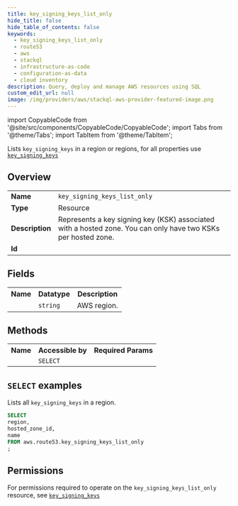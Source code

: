 ```yaml
---
title: key_signing_keys_list_only
hide_title: false
hide_table_of_contents: false
keywords:
  - key_signing_keys_list_only
  - route53
  - aws
  - stackql
  - infrastructure-as-code
  - configuration-as-data
  - cloud inventory
description: Query, deploy and manage AWS resources using SQL
custom_edit_url: null
image: /img/providers/aws/stackql-aws-provider-featured-image.png
---
```


import CopyableCode from '@site/src/components/CopyableCode/CopyableCode';
import Tabs from '@theme/Tabs';
import TabItem from '@theme/TabItem';

Lists <code>key_signing_keys</code> in a region or regions, for all properties use <a href="/providers/aws/serviceName/key_signing_keys/"><code>key_signing_keys</code></a>

## Overview
<table><tbody>
<tr><td><b>Name</b></td><td><code>key_signing_keys_list_only</code></td></tr>
<tr><td><b>Type</b></td><td>Resource</td></tr>
<tr><td><b>Description</b></td><td>Represents a key signing key (KSK) associated with a hosted zone. You can only have two KSKs per hosted zone.</td></tr>
<tr><td><b>Id</b></td><td><CopyableCode code="aws.route53.key_signing_keys_list_only" /></td></tr>
</tbody></table>

## Fields
<table><tbody><tr><th>Name</th><th>Datatype</th><th>Description</th></tr><tr><td><CopyableCode code="region" /></td><td><code>string</code></td><td>AWS region.</td></tr>
</tbody></table>

## Methods

<table><tbody>
  <tr>
    <th>Name</th>
    <th>Accessible by</th>
    <th>Required Params</th>
  </tr>
  <tr>
    <td><CopyableCode code="list_resources" /></td>
    <td><code>SELECT</code></td>
    <td><CopyableCode code="region" /></td>
  </tr>
</tbody></table>

## `SELECT` examples
Lists all <code>key_signing_keys</code> in a region.
```sql
SELECT
region,
hosted_zone_id,
name
FROM aws.route53.key_signing_keys_list_only
;
```


## Permissions

For permissions required to operate on the <code>key_signing_keys_list_only</code> resource, see <a href="/providers/aws/route53/key_signing_keys/#permissions"><code>key_signing_keys</code></a>

